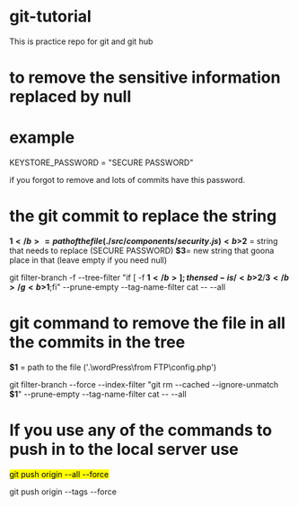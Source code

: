 # git-tutorial

This is practice repo for git and git hub

# to remove the sensitive information replaced by null

# example

KEYSTORE_PASSWORD = "SECURE PASSWORD"

if you forgot to remove and lots of commits have this password.

# the git commit to replace the string

<b>$1</b> = path of the file (./src/components/security.js)
<b>$2</b> = string that needs to replace (SECURE PASSWORD)
<b>$3</b>= new string that goona place in that (leave empty if you need null)

git filter-branch -f --tree-filter "if [ -f <b>$1</b> ];then sed -i s/<b>$2</b>/<b>$3</b>/g <b>$1</b>;fi" --prune-empty --tag-name-filter cat -- --all

# git command to remove the file in all the commits in the tree

<b>$1</b> = path to the file ('.\wordPress\from FTP\config.php')

git filter-branch --force --index-filter "git rm --cached --ignore-unmatch <b>$1</b>" --prune-empty --tag-name-filter cat -- --all

# If you use any of the commands to push in to the local server use

<mark>git push origin --all --force</mark>

git push origin --tags --force
